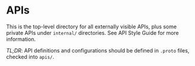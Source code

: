 # APIs

This is the top-level directory for all externally visible APIs, plus some
private APIs under `internal/` directories.
See API Style Guide for more information.

*TL;DR*: API definitions and configurations should be defined in `.proto` files,
checked into `apis/`.

<code-block lang="plantuml">
    <![CDATA[
    @startuml
    Class01 <|-- Class02
    Class03 *-- Class04
    Class05 o-- Class06
    Class07 .. Class08
    Class09 -- Class10
    @enduml
    ]]>
</code-block>

[//]: # (<api-doc openapi-path="../JONATHANALGARGITHUB-alttexter-0.1-resolved.yaml"></api-doc>)

<api-doc openapi-path="../../petstore.yaml"/>
